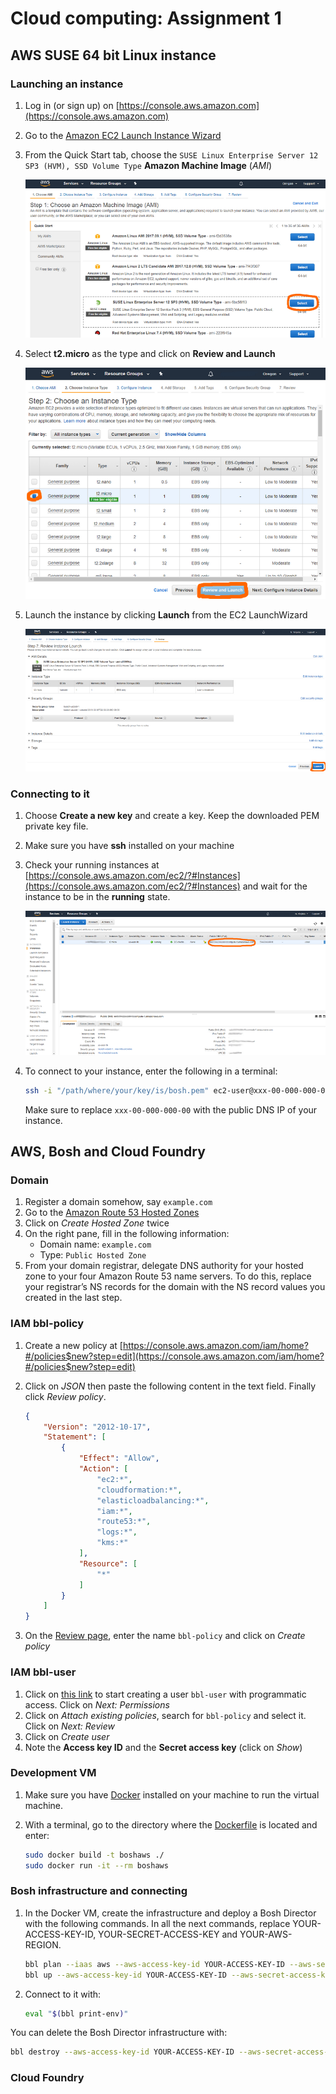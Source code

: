 # Cloud computing: Assignment 1

## AWS SUSE 64 bit Linux instance

### Launching an instance

1. Log in (or sign up) on [https://console.aws.amazon.com](https://console.aws.amazon.com)
1. Go to the [Amazon EC2 Launch Instance Wizard](https://console.aws.amazon.com/ec2/#LaunchInstanceWizard)
1. From the Quick Start tab, choose the `SUSE Linux Enterprise Server 12 SP3 (HVM), SSD Volume Type` **Amazon Machine Image** (*AMI*)

    [![Step 1: AMI choice](readme/suse/1.ami.png)](https://console.aws.amazon.com/ec2/#LaunchInstanceWizard)
    
1. Select **t2.micro** as the type and click on **Review and Launch**

    [![Step 2: Instance type](readme/suse/2.type.png)](https://console.aws.amazon.com/ec2/#LaunchInstanceWizard)
    
1. Launch the instance by clicking **Launch** from the EC2 LaunchWizard

    [![Launch instance](readme/suse/3.launch.png)](https://console.aws.amazon.com/ec2/#LaunchInstanceWizard)

### Connecting to it

1. Choose **Create a new key** and create a key. Keep the downloaded PEM private key file.
1. Make sure you have **ssh** installed on your machine
1. Check your running instances at [https://console.aws.amazon.com/ec2/?#Instances](https://console.aws.amazon.com/ec2/?#Instances) and wait for the instance to be in the **running** state.

    [![Running instances](readme/suse/4.ssh.png)](https://console.aws.amazon.com/ec2/#Instances)

1. To connect to your instance, enter the following in a terminal:

    ```bash
    ssh -i "/path/where/your/key/is/bosh.pem" ec2-user@xxx-00-000-000-00.compute-1.amazonaws.com
    ```

    Make sure to replace `xxx-00-000-000-00` with the public DNS IP of your instance.

    
## AWS, Bosh and Cloud Foundry

### Domain

1. Register a domain somehow, say `example.com`
1. Go to the [Amazon Route 53 Hosted Zones](https://console.aws.amazon.com/route53/home?#hosted-zones:)
1. Click on *Create Hosted Zone* twice
1. On the right pane, fill in the following information:
    - Domain name: `example.com`
    - Type: `Public Hosted Zone`
1. From your domain registrar, delegate DNS authority for your hosted zone to your four Amazon Route 53 name servers. To do this, replace your registrar’s NS records for the domain with the NS record values you created in the last step.

### IAM bbl-policy

1. Create a new policy at [https://console.aws.amazon.com/iam/home?#/policies$new?step=edit](https://console.aws.amazon.com/iam/home?#/policies$new?step=edit)
1. Click on *JSON* then paste the following content in the text field. Finally click *Review policy*.

    ```json
    {
        "Version": "2012-10-17",
        "Statement": [
            {
                "Effect": "Allow",
                "Action": [
                    "ec2:*",
                    "cloudformation:*",
                    "elasticloadbalancing:*",
                    "iam:*",
                    "route53:*",
                    "logs:*",
                    "kms:*"
                ],
                "Resource": [
                    "*"
                ]
            }
        ]
    }
    ```

1. On the [Review page](https://console.aws.amazon.com/iam/home#/policies$new?step=review), enter the name `bbl-policy` and click on *Create policy*

### IAM bbl-user

1. Click on [this link](https://console.aws.amazon.com/iam/home?#/users$new?step=details&accessKey&userNames=bbl-user) to start creating a user `bbl-user` with programmatic access. Click on *Next: Permissions*
1. Click on *Attach existing policies*, search for `bbl-policy` and select it. Click on *Next: Review*
1. Click on *Create user*
1. Note the **Access key ID** and the **Secret access key** (click on *Show*)

### Development VM

1. Make sure you have [Docker](https://www.docker.com/community-edition) installed on your machine to run the virtual machine.
1. With a terminal, go to the directory where the [Dockerfile](Dockerfile) is located and enter:

    ```bash
    sudo docker build -t boshaws ./
    sudo docker run -it --rm boshaws
    ```

### Bosh infrastructure and connecting

1. In the Docker VM, create the infrastructure and deploy a Bosh Director with the following commands. 
    In all the next commands, replace YOUR-ACCESS-KEY-ID, YOUR-SECRET-ACCESS-KEY and YOUR-AWS-REGION.

    ```bash
    bbl plan --iaas aws --aws-access-key-id YOUR-ACCESS-KEY-ID --aws-secret-access-key YOUR-SECRET-ACCESS-KEY --aws-region YOUR-AWS-REGION
    bbl up --aws-access-key-id YOUR-ACCESS-KEY-ID --aws-secret-access-key YOUR-SECRET-ACCESS-KEY
    ```
    
1. Connect to it with:

    ```bash
    eval "$(bbl print-env)"
    ```
    
You can delete the Bosh Director infrastructure with:

```bash
bbl destroy --aws-access-key-id YOUR-ACCESS-KEY-ID --aws-secret-access-key YOUR-SECRET-ACCESS-KEY
```

### Cloud Foundry



